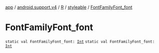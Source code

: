 [app](../../../index.md) / [android.support.v4](../../index.md) / [R](../index.md) / [styleable](index.md) / [FontFamilyFont_font](.)

# FontFamilyFont_font

`static val FontFamilyFont_font: `[`Int`](https://kotlinlang.org/api/latest/jvm/stdlib/kotlin/-int/index.html)
`static val FontFamilyFont_font: `[`Int`](https://kotlinlang.org/api/latest/jvm/stdlib/kotlin/-int/index.html)